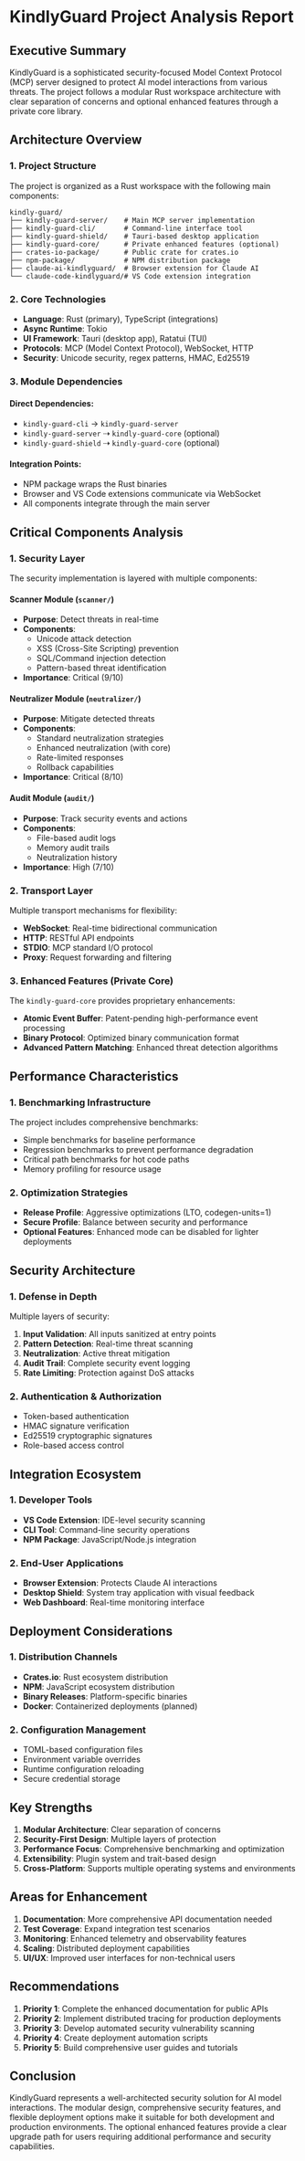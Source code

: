# KindlyGuard Project Analysis Report

## Executive Summary

KindlyGuard is a sophisticated security-focused Model Context Protocol (MCP) server designed to protect AI model interactions from various threats. The project follows a modular Rust workspace architecture with clear separation of concerns and optional enhanced features through a private core library.

## Architecture Overview

### 1. Project Structure

The project is organized as a Rust workspace with the following main components:

```
kindly-guard/
├── kindly-guard-server/    # Main MCP server implementation
├── kindly-guard-cli/       # Command-line interface tool
├── kindly-guard-shield/    # Tauri-based desktop application
├── kindly-guard-core/      # Private enhanced features (optional)
├── crates-io-package/      # Public crate for crates.io
├── npm-package/            # NPM distribution package
├── claude-ai-kindlyguard/  # Browser extension for Claude AI
└── claude-code-kindlyguard/# VS Code extension integration
```

### 2. Core Technologies

- **Language**: Rust (primary), TypeScript (integrations)
- **Async Runtime**: Tokio
- **UI Framework**: Tauri (desktop app), Ratatui (TUI)
- **Protocols**: MCP (Model Context Protocol), WebSocket, HTTP
- **Security**: Unicode security, regex patterns, HMAC, Ed25519

### 3. Module Dependencies

#### Direct Dependencies:
- `kindly-guard-cli` → `kindly-guard-server`
- `kindly-guard-server` ⇢ `kindly-guard-core` (optional)
- `kindly-guard-shield` ⇢ `kindly-guard-core` (optional)

#### Integration Points:
- NPM package wraps the Rust binaries
- Browser and VS Code extensions communicate via WebSocket
- All components integrate through the main server

## Critical Components Analysis

### 1. Security Layer

The security implementation is layered with multiple components:

#### Scanner Module (`scanner/`)
- **Purpose**: Detect threats in real-time
- **Components**:
  - Unicode attack detection
  - XSS (Cross-Site Scripting) prevention
  - SQL/Command injection detection
  - Pattern-based threat identification
- **Importance**: Critical (9/10)

#### Neutralizer Module (`neutralizer/`)
- **Purpose**: Mitigate detected threats
- **Components**:
  - Standard neutralization strategies
  - Enhanced neutralization (with core)
  - Rate-limited responses
  - Rollback capabilities
- **Importance**: Critical (8/10)

#### Audit Module (`audit/`)
- **Purpose**: Track security events and actions
- **Components**:
  - File-based audit logs
  - Memory audit trails
  - Neutralization history
- **Importance**: High (7/10)

### 2. Transport Layer

Multiple transport mechanisms for flexibility:

- **WebSocket**: Real-time bidirectional communication
- **HTTP**: RESTful API endpoints
- **STDIO**: MCP standard I/O protocol
- **Proxy**: Request forwarding and filtering

### 3. Enhanced Features (Private Core)

The `kindly-guard-core` provides proprietary enhancements:

- **Atomic Event Buffer**: Patent-pending high-performance event processing
- **Binary Protocol**: Optimized binary communication format
- **Advanced Pattern Matching**: Enhanced threat detection algorithms

## Performance Characteristics

### 1. Benchmarking Infrastructure

The project includes comprehensive benchmarks:
- Simple benchmarks for baseline performance
- Regression benchmarks to prevent performance degradation
- Critical path benchmarks for hot code paths
- Memory profiling for resource usage

### 2. Optimization Strategies

- **Release Profile**: Aggressive optimizations (LTO, codegen-units=1)
- **Secure Profile**: Balance between security and performance
- **Optional Features**: Enhanced mode can be disabled for lighter deployments

## Security Architecture

### 1. Defense in Depth

Multiple layers of security:
1. **Input Validation**: All inputs sanitized at entry points
2. **Pattern Detection**: Real-time threat scanning
3. **Neutralization**: Active threat mitigation
4. **Audit Trail**: Complete security event logging
5. **Rate Limiting**: Protection against DoS attacks

### 2. Authentication & Authorization

- Token-based authentication
- HMAC signature verification
- Ed25519 cryptographic signatures
- Role-based access control

## Integration Ecosystem

### 1. Developer Tools

- **VS Code Extension**: IDE-level security scanning
- **CLI Tool**: Command-line security operations
- **NPM Package**: JavaScript/Node.js integration

### 2. End-User Applications

- **Browser Extension**: Protects Claude AI interactions
- **Desktop Shield**: System tray application with visual feedback
- **Web Dashboard**: Real-time monitoring interface

## Deployment Considerations

### 1. Distribution Channels

- **Crates.io**: Rust ecosystem distribution
- **NPM**: JavaScript ecosystem distribution
- **Binary Releases**: Platform-specific binaries
- **Docker**: Containerized deployments (planned)

### 2. Configuration Management

- TOML-based configuration files
- Environment variable overrides
- Runtime configuration reloading
- Secure credential storage

## Key Strengths

1. **Modular Architecture**: Clear separation of concerns
2. **Security-First Design**: Multiple layers of protection
3. **Performance Focus**: Comprehensive benchmarking and optimization
4. **Extensibility**: Plugin system and trait-based design
5. **Cross-Platform**: Supports multiple operating systems and environments

## Areas for Enhancement

1. **Documentation**: More comprehensive API documentation needed
2. **Test Coverage**: Expand integration test scenarios
3. **Monitoring**: Enhanced telemetry and observability features
4. **Scaling**: Distributed deployment capabilities
5. **UI/UX**: Improved user interfaces for non-technical users

## Recommendations

1. **Priority 1**: Complete the enhanced documentation for public APIs
2. **Priority 2**: Implement distributed tracing for production deployments
3. **Priority 3**: Develop automated security vulnerability scanning
4. **Priority 4**: Create deployment automation scripts
5. **Priority 5**: Build comprehensive user guides and tutorials

## Conclusion

KindlyGuard represents a well-architected security solution for AI model interactions. The modular design, comprehensive security features, and flexible deployment options make it suitable for both development and production environments. The optional enhanced features provide a clear upgrade path for users requiring additional performance and security capabilities.